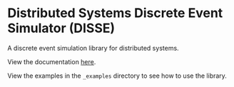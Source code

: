 # Distributed Systems Discrete Event Simulator (DISSE)

A discrete event simulation library for distributed systems.

View the documentation [here](https://pkg.go.dev/github.com/samuel-adekunle/disse).

View the examples in the `_examples` directory to see how to use the library.
